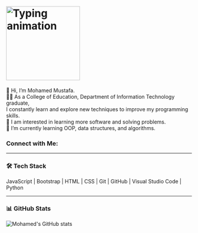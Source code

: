 # <img src="https://media.giphy.com/media/xT9IgIc0lryrxvqVGM/giphy.gif" width="200px" alt="Typing animation"/>

👋 Hi, I’m Mohamed Mustafa.  
👨‍💻 As a College of Education, Department of Information Technology graduate,  
I constantly learn and explore new techniques to improve my programming skills.  
👀 I am interested in learning more software and solving problems.  
🌱 I’m currently learning OOP, data structures, and algorithms.

### Connect with Me:

---

### 🛠 Tech Stack
JavaScript | Bootstrap | HTML | CSS | Git | GitHub | Visual Studio Code | Python

---

### 📊 GitHub Stats

![Mohamed's GitHub stats](https://github-readme-stats.vercel.app/api?username=mohamed8112001&show_icons=true&theme=radical)
